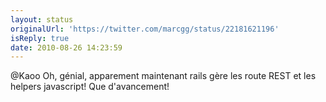 ```yaml
---
layout: status
originalUrl: 'https://twitter.com/marcgg/status/22181621196'
isReply: true
date: 2010-08-26 14:23:59
---
```


@Kaoo Oh, génial, apparement maintenant rails gère les route REST et les helpers javascript! Que d'avancement!
